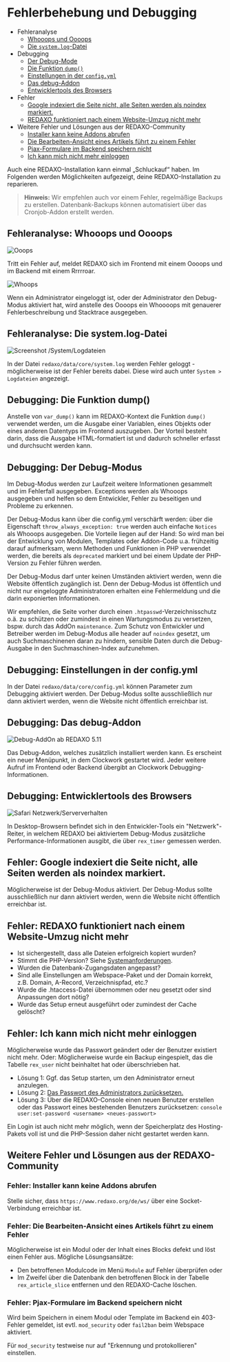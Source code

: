 # Fehlerbehebung und Debugging
- Fehleranalyse
    - [Whooops und Oooops](#ooops)
    - [Die `system.log`-Datei](#systemlog)
- Debugging
    - [Der Debug-Mode](#debugmode)    
    - [Die Funktion `dump()`](#dump)    
    - [Einstellungen in der `config.yml`](#configyml)    
    - [Das debug-Addon](#debugaddon)
    - [Entwicklertools des Browsers](#browser)
- Fehler
    - [Google indexiert die Seite nicht, alle Seiten werden als noindex markiert.](#googleindex)
    - [REDAXO funktioniert nach einem Website-Umzug nicht mehr](#moved)
- Weitere Fehler und Lösungen aus der REDAXO-Community
    - [Installer kann keine Addons abrufen](#installer)
    - [Die Bearbeiten-Ansicht eines Artikels führt zu einem Fehler](#cture-edit-error)
    - [Pjax-Formulare im Backend speichern nicht](#pjax)
    - [Ich kann mich nicht mehr einloggen](#login)


Auch eine REDAXO-Installation kann einmal „Schluckauf“ haben. Im Folgenden werden Möglichkeiten aufgezeigt, deine REDAXO-Installation zu reparieren.

> **Hinweis:** Wir empfehlen auch vor einem Fehler, regelmäßige Backups zu erstellen. Datenbank-Backups können automatisiert über das Cronjob-Addon erstellt werden.

<a name="ooops"></a>
## Fehleranalyse: Whooops und Oooops

![Ooops](/assets/v5.10.0-debug_ooops.png)

Tritt ein Fehler auf, meldet REDAXO sich im Frontend mit einem Oooops und im Backend mit einem Rrrrroar.

![Whoops](/assets/v5.10.0-debug_whooops.png)

Wenn ein Administrator eingeloggt ist, oder der Administrator den  Debug-Modus aktiviert hat, wird anstelle des Oooops ein Whoooops mit genauerer Fehlerbeschreibung und Stacktrace ausgegeben.

<a name="systemlog"></a>
## Fehleranalyse: Die **system.log**-Datei

![Screenshot /System/Logdateien](/assets/v5.10.0-debug_syslog.png)

In der Datei `redaxo/data/core/system.log` werden Fehler geloggt - möglicherweise ist der Fehler bereits dabei. Diese wird auch unter `System > Logdateien` angezeigt.

<a name="dump"></a>
## Debugging: Die Funktion **dump()**

Anstelle von `var_dump()` kann im REDAXO-Kontext die Funktion `dump()` verwendet werden, um die Ausgabe einer Variablen, eines Objekts oder eines anderen Datentyps im Frontend auszugeben. Der Vorteil besteht darin, dass die Ausgabe HTML-formatiert ist und dadurch schneller erfasst und durchsucht werden kann.

<a name="debugmode"></a>
## Debugging: Der Debug-Modus

Im Debug-Modus werden zur Laufzeit weitere Informationen gesammelt und im Fehlerfall ausgegeben. Exceptions werden als Whooops ausgegeben und helfen so dem Entwickler, Fehler zu beseitigen und Probleme zu erkennen. 

Der Debug-Modus kann über die config.yml verschärft werden: über die Eigenschaft `throw_always_exception: true` werden auch einfache `Notices` als Whooops ausgegeben. Die Vorteile liegen auf der Hand: So wird man bei der Entwicklung von Modulen, Templates oder Addon-Code u.a. frühzeitig darauf aufmerksam, wenn Methoden und Funktionen in PHP verwendet werden, die bereits als `deprecated` markiert und bei einem Update der PHP-Version zu Fehler führen werden.

Der Debug-Modus darf unter keinen Umständen aktiviert werden, wenn die Website öffentlich zugänglich ist. Denn der Debug-Modus ist öffentlich und nicht nur eingeloggte Administratoren erhalten eine Fehlermeldung und die darin exponierten Informationen.

Wir empfehlen, die Seite vorher durch einen `.htpasswd`-Verzeichnisschutz o.ä. zu schützen oder zumindest in einen Wartungsmodus zu versetzen, bspw. durch das AddOn `maintenance`. Zum Schutz von Entwickler und Betreiber werden im Debug-Modus alle header auf `noindex` gesetzt, um auch Suchmaschinenen daran zu hindern, sensible Daten durch die Debug-Ausgabe in den Suchmaschinen-Index aufzunehmen.


<a name="configyml"></a>
## Debugging: Einstellungen in der **config.yml**

In der Datei `redaxo/data/core/config.yml` können Parameter zum Debugging aktiviert werden. Der Debug-Modus sollte ausschließlich nur dann aktiviert werden, wenn die Website nicht öffentlich erreichbar ist.

<a name="debugaddon"></a>
## Debugging: Das debug-Addon

![Debug-AddOn ab REDAXO 5.11](/assets/v5.11.0-debug_addon.png)

Das Debug-Addon, welches zusätzlich installiert werden kann. Es erscheint ein neuer Menüpunkt, in dem Clockwork gestartet wird. Jeder weitere Aufruf im Frontend oder Backend übergibt an Clockwork Debugging-Informationen.

<a name="browser"></a>
## Debugging: Entwicklertools des Browsers

![Safari Netzwerk/Serververhalten](/assets/v5.10.0-browser_network.png)

In Desktop-Browsern befindet sich in den Entwickler-Tools ein "Netzwerk"-Reiter, in welchem REDAXO bei aktiviertem Debug-Modus zusätzliche Performance-Informationen ausgibt, die über `rex_timer` gemessen werden.

<a name="googleindex"></a>
## Fehler: Google indexiert die Seite nicht, alle Seiten werden als noindex markiert.

Möglicherweise ist der Debug-Modus aktiviert. Der Debug-Modus sollte ausschließlich nur dann aktiviert werden, wenn die Website nicht öffentlich erreichbar ist.

<a name="moved"></a>
## Fehler: REDAXO funktioniert nach einem Website-Umzug nicht mehr

* Ist sichergestellt, dass alle Dateien erfolgreich kopiert wurden?
* Stimmt die PHP-Version? Siehe [Systemanforderungen](https://redaxo.org/download/core/). 
* Wurden die Datenbank-Zugangsdaten angepasst?
* Sind alle Einstellungen am Webspace-Paket und der Domain korrekt, z.B. Domain, A-Record, Verzeichnispfad, etc.?
* Wurde die .htaccess-Datei übernommen oder neu gesetzt oder sind Anpassungen dort nötig?
* Wurde das Setup erneut ausgeführt oder zumindest der Cache gelöscht?

<a name="login"></a>
## Fehler: Ich kann mich nicht mehr einloggen

Möglicherweise wurde das Passwort geändert oder der Benutzer existiert nicht mehr. Oder: Möglicherweise wurde ein Backup eingespielt, das die Tabelle `rex_user` nicht beinhaltet hat oder überschrieben hat. 

* Lösung 1: Ggf. das Setup starten, um den Administrator erneut anzulegen.
* Lösung 2: [Das Passwort des Administrators zurücksetzen.](https://redaxo.org/doku/master/passwort-vergessen)
* Lösung 3: Über die REDAXO-Console einen neuen Benutzer erstellen oder das Passwort eines bestehenden Benutzers zurücksetzen: `console user:set-password <username> <neues-passwort>`

Ein Login ist auch nicht mehr möglich, wenn der Speicherplatz des Hosting-Pakets voll ist und die PHP-Session daher nicht gestartet werden kann.

<a name="community"></a>
## Weitere Fehler und Lösungen aus der REDAXO-Community

<a name="installer"></a>
### Fehler: Installer kann keine Addons abrufen

Stelle sicher, dass `https://www.redaxo.org/de/ws/` über eine Socket-Verbindung erreichbar ist.

<a name="structure-edit-error"></a>
### Fehler: Die Bearbeiten-Ansicht eines Artikels führt zu einem Fehler

Möglicherweise ist ein Modul oder der Inhalt eines Blocks defekt und löst einen Fehler aus. Mögliche Lösungsansätze:

* Den betroffenen Modulcode im Menü `Module` auf Fehler überprüfen oder
* Im Zweifel über die Datenbank den betroffenen Block in der Tabelle `rex_article_slice` entfernen und den REDAXO-Cache löschen.

<a name="pjax"></a>
### Fehler: Pjax-Formulare im Backend speichern nicht

Wird beim Speichern in einem Modul oder Template im Backend ein 403-Fehler gemeldet, ist evtl. `mod_security` oder `fail2ban` beim Webspace aktiviert.

Für `mod_security` testweise nur auf "Erkennung und protokollieren" einstellen.
